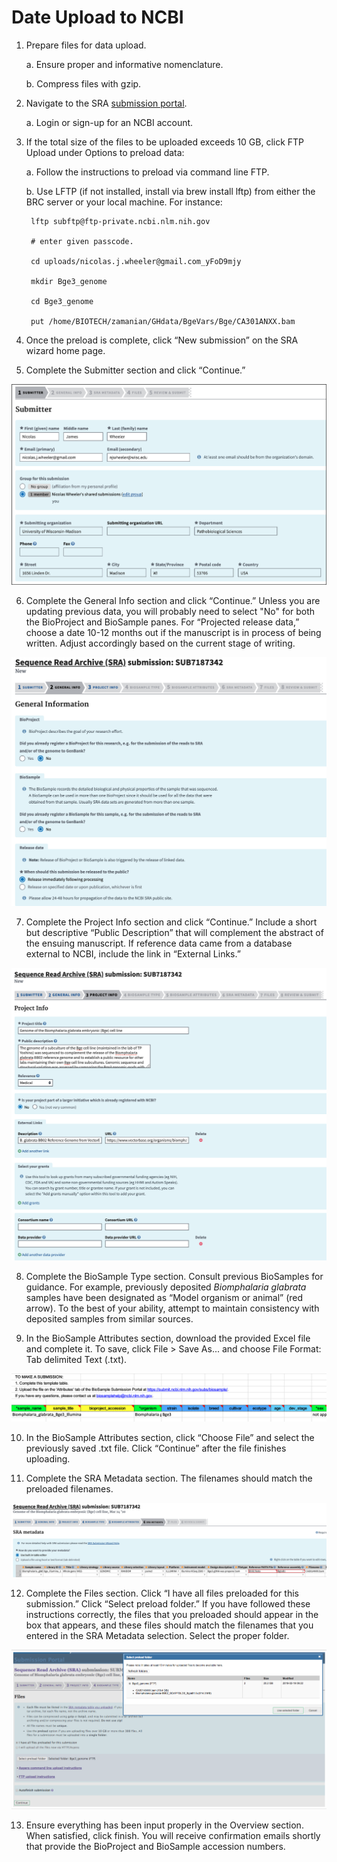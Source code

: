 # Date Upload to NCBI

1. Prepare files for data upload.

    a. Ensure proper and informative nomenclature.

    b. Compress files with gzip.

2. Navigate to the SRA [submission portal](https://submit.ncbi.nlm.nih.gov/subs/sra/).

    a. Login or sign-up for an NCBI account.

3. If the total size of the files to be uploaded exceeds 10 GB, click FTP Upload under Options to preload data:

    a. Follow the instructions to preload via command line FTP.

    b. Use LFTP (if not installed, install via brew install lftp) from either the BRC server or your local machine. For instance:

        lftp subftp@ftp-private.ncbi.nlm.nih.gov

        # enter given passcode.

        cd uploads/nicolas.j.wheeler@gmail.com_yFoD9mjy

        mkdir Bge3_genome

        cd Bge3_genome

        put /home/BIOTECH/zamanian/GHdata/BgeVars/Bge/CA301ANXX.bam

4. Once the preload is complete, click “New submission” on the SRA wizard home page.

5. Complete the Submitter section and click “Continue.”

![Submitter](img/submitter.png)

6. Complete the General Info section and click “Continue.” Unless you are updating previous data, you will probably need to select "No" for both the BioProject and BioSample panes. For “Projected release data,” choose a date 10-12 months out if the manuscript is in process of being written. Adjust accordingly based on the current stage of writing.

![General](img/general.png)

7. Complete the Project Info section and click “Continue.” Include a short but descriptive “Public Description” that will complement the abstract of the ensuing manuscript. If reference data came from a database external to NCBI, include the link in “External Links.”

![Project Info](img/project_info.png)

8. Complete the BioSample Type section. Consult previous BioSamples for guidance. For example, previously deposited *Biomphalaria glabrata* samples have been designated as “Model organism or animal” (red arrow). To the best of your ability, attempt to maintain consistency with deposited samples from similar sources.

9. In the BioSample Attributes section, download the provided Excel file and complete it. To save, click File > Save As... and choose File Format: Tab delimited Text (.txt).

![BioSample Attributes](img/biosample_attributes.png)

10. In the BioSample Attributes section, click “Choose File” and select the previously saved .txt file. Click “Continue” after the file finishes uploading.

11. Complete the SRA Metadata section. The filenames should match the preloaded filenames.

![SRA Metadata](img/sra_metadata.png)

12. Complete the Files section. Click “I have all files preloaded for this submission.” Click “Select preload folder.” If you have followed these instructions correctly, the files that you preloaded should appear in the box that appears, and these files should match the filenames that you entered in the SRA Metadata selection. Select the proper folder.

![Files](img/files.png)

13. Ensure everything has been input properly in the Overview section. When satisfied, click finish. You will receive confirmation emails shortly that provide the BioProject and BioSample accession numbers.
